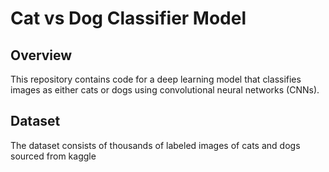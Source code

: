 # Cat vs Dog Classifier Model

## Overview
This repository contains code for a deep learning model that classifies images as either cats or dogs using convolutional neural networks (CNNs).

## Dataset
The dataset consists of thousands of labeled images of cats and dogs sourced from kaggle
